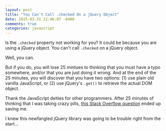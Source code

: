 ```yaml
---
layout: post
title: "You Can't Call .checked On a jQuery Object"
date: 2015-03-31 22:46:07 -0400
comments: true
categories: javascript
---
```

Is the `.checked` property not working for you? It could be because you are using a jQuery object. You can't call `.checked` on a jQuery object.

Well, you can.

But if you do, you will lose 25 mintues to thinking that you must have a typo somewhere, and/or that you are just doing it wrong. And at the end of the 25 minutes, you will discover that you have two options: (1) use plain old vanilla JavaScript, or (2) use jQuery's `.get()` to retrieve the actual DOM object.

Thank the JavaScript deities for other programmers. After 25 minutes of thinking that I was taking crazy pills, <a href="http://stackoverflow.com/questions/3334935/checked-true-not-working-with-jquery-function" target="_blank">this Stack Overflow question</a> ended up saving me.

I knew this newfangled jQuery library was going to be trouble right from the start...
